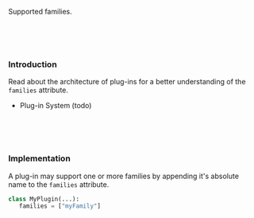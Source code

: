 Supported families.

<br>
<br>
<br>

### Introduction

Read about the architecture of plug-ins for a better understanding of the `families` attribute.

- Plug-in System (todo)

<br>
<br>
<br>

### Implementation

A plug-in may support one or more families by appending it's absolute name to the `families` attribute.

```python
class MyPlugin(...):
   families = ["myFamily"]
```